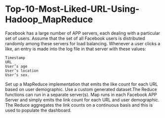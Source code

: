 # Top-10-Most-Liked-URL-Using-Hadoop_MapReduce

Facebook has a large number of APP servers, each dealing with a particular set of users. Assume that the set of all Facebook users is distributed randomly among these servers for load balancing. Whenever a user clicks a like, an entry is made into the log file in that server with these values: 

	Timestamp
	URL
	User’s age
	User’s location
	User’s sex.

Set up a MapReduce implementation that emits the like count for each URL based on user demographic. Use a custom generated dataset.The Reduce functions can run in a separate server(s). Map runs in each Facebook APP Server and simply emits the link count for each URL and user demographic. The Reduce aggregates the link counts on a continuous basis and this is used to populate the dashboard.
